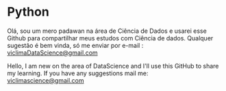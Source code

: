# Python
Olá, sou um mero padawan na área de Ciência de Dados e usarei esse Github para compartilhar meus estudos com Ciência de dados. Qualquer sugestão é bem vinda, só me enviar por e-mail : viclimaDataScience@gmail.com

Hello, I am new on the area of DataScience and I'll use this GitHub to share my learning. If you have any suggestions mail me: viclimascience@gmail.com